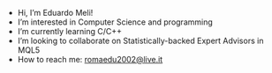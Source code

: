 -  Hi, I’m Eduardo Meli!
-  I’m interested in Computer Science and programming
-  I’m currently learning C/C++
-  I’m looking to collaborate on Statistically-backed Expert Advisors in MQL5
-  How to reach me: romaedu2002@live.it

<!---
edu-m/edu-m is a ✨ special ✨ repository because its `README.md` (this file) appears on your GitHub profile.
You can click the Preview link to take a look at your changes.
--->
